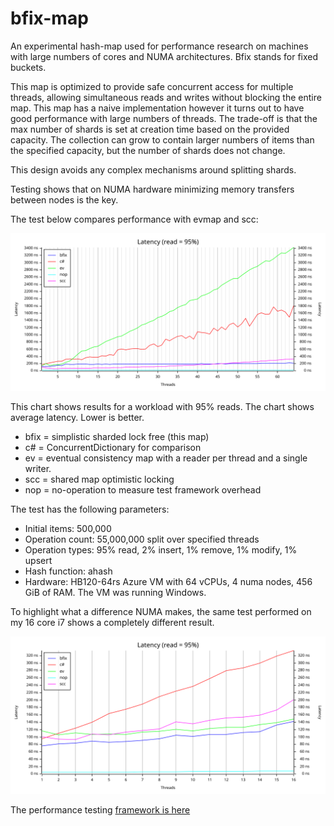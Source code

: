 # bfix-map
An experimental hash-map used for performance research on machines with large numbers of cores and NUMA architectures. Bfix stands for fixed buckets.

This map is optimized to provide safe concurrent access for multiple threads, allowing simultaneous reads and writes without blocking the entire map.
This map has a naive implementation however it turns out to have good performance with large numbers of threads. The trade-off is that the max number of shards is set at creation time based on the provided capacity. The collection can grow to contain larger numbers of items than the specified capacity, but the number of shards does not change.

This design avoids any complex mechanisms around splitting shards.

Testing shows that on NUMA hardware minimizing memory transfers between nodes is the key. 

The test below compares performance with evmap and scc:

![Alt text for the SVG](latency95-numa.svg)

This chart shows results for a workload with 95% reads. The chart shows average latency. Lower is better.

- bfix = simplistic sharded lock free (this map)
- c# = ConcurrentDictionary for comparison
- ev = eventual consistency map with a reader per thread and a single writer.
- scc = shared map optimistic locking
- nop = no-operation to measure test framework overhead

The test has the following parameters:

- Initial items: 500,000 
- Operation count: 55,000,000 split over specified threads
- Operation types: 95% read, 2% insert, 1% remove, 1% modify, 1% upsert
- Hash function: ahash
- Hardware: HB120-64rs Azure VM with 64 vCPUs, 4 numa nodes, 456 GiB of RAM. The VM was running Windows.

To highlight what a difference NUMA makes, the same test performed on my 16 core i7 shows a completely different result.

![Alt text for the SVG](latency95-local.svg)

The performance testing [framework is here](https://github.com/ZacWalk/map-bench)